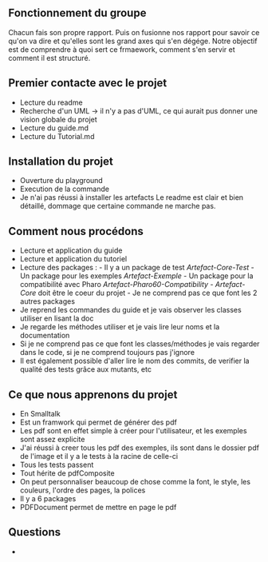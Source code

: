 ## Fonctionnement du groupe 
Chacun fais son propre rapport. Puis on fusionne nos rapport pour savoir ce qu'on va dire et qu'elles sont les grand axes qui s'en dégége. Notre objectif est de comprendre à quoi sert ce frmaework, comment s'en servir et comment il est structuré. 

## Premier contacte avec le projet
 - Lecture du readme
 - Recherche d'un UML -> il n'y a pas d'UML, ce qui aurait pus donner une vision globale du projet
 - Lecture du guide.md
 - Lecture du Tutorial.md

## Installation du projet
 - Ouverture du playground
 - Execution de la commande
 - Je n'ai pas réussi à installer les artefacts
Le readme est clair et bien détaillé, dommage que certaine commande ne marche pas.

## Comment nous procédons
 - Lecture et application du guide
 - Lecture et application du tutoriel
 - Lecture des packages :
       - Il y a un package de test *Artefact-Core-Test*
       - Un package pour les exemples *Artefact-Exemple*
       - Un package pour la compatibilité avec Pharo *Artefact-Pharo60-Compatibility*
       - *Artefact-Core* doit être le coeur du projet
       - Je ne comprend pas ce que font les 2 autres packages
- Je reprend les commandes du guide et je vais observer les classes utiliser en lisant la doc
- Je regarde les méthodes utiliser et je vais lire leur noms et la documentation
- Si je ne comprend pas ce que font les classes/méthodes je vais regarder dans le code, si je ne comprend toujours pas j'ignore
- Il est également possible d'aller lire le nom des commits, de verifier la qualité des tests grâce aux mutants, etc


## Ce que nous apprenons du projet
 - En Smalltalk
 - Est un framwork qui permet de générer des pdf
 - Les pdf sont en effet simple à créer pour l'utilisateur, et les exemples sont assez explicite
 - J'ai réussi à creer tous les pdf des exemples, ils sont dans le dossier pdf de l'image et il y a le tests à la racine de celle-ci
 - Tous les tests passent
 - Tout hérite de pdfComposite
 - On peut personnaliser beaucoup de chose comme la font, le style, les couleurs, l'ordre des pages, la polices
 - Il y a 6 packages
 - PDFDocument permet de mettre en page le pdf
 

## Questions
 - 
